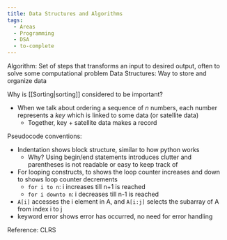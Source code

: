 ```yaml
---
title: Data Structures and Algorithms
tags:
  - Areas
  - Programming
  - DSA
  - to-complete
---
```

Algorithm: Set of steps that transforms an input to desired output, often to solve some computational problem
Data Structures: Way to store and organize data 

Why is [[Sorting|sorting]] considered to be important?
- When we talk about ordering a sequence of *n* numbers, each number represents a *key* which is linked to some data (or satellite data)
	- Together, key + satellite data makes a record

Pseudocode conventions:
- Indentation shows block structure, similar to how python works
	- Why? Using begin/end statements introduces clutter and parentheses is not readable or easy to keep track of
- For looping constructs, to shows the loop counter increases and down to shows loop counter decrements 
	- `for i to n`: i increases till n+1 is reached
	- `for i downto n`: i decreases till n-1 is reached
- `A[i]` accesses the i element in A, and `A[i:j]` selects the subarray of A from index i to j
- keyword error shows error has occurred, no need for error handling

Reference: CLRS
